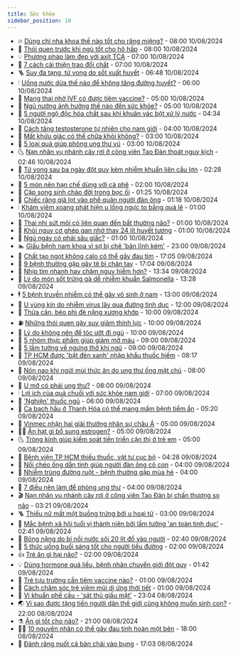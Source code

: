 ```yaml
---
title: Sức khỏe
sidebar_position: 10
---
```


<!-- vnexpress-suc-khoe:START -->
- 🔥 [Dùng chỉ nha khoa thế nào tốt cho răng miệng?](https://vnexpress.net/dung-chi-nha-khoa-the-nao-tot-cho-rang-mieng-4778162.html) - 08:00 10/08/2024
- 🥰 [Thói quen trước khi ngủ tốt cho hô hấp](https://vnexpress.net/thoi-quen-truoc-khi-ngu-tot-cho-ho-hap-4779874.html) - 08:00 10/08/2024
- 💡 [Phương pháp làm đẹp với axit TCA](https://vnexpress.net/phuong-phap-lam-dep-voi-axit-tca-4779927.html) - 07:00 10/08/2024
- 🤗 [7 cách cải thiện trao đổi chất](https://vnexpress.net/7-cach-cai-thien-trao-doi-chat-4779812.html) - 07:00 10/08/2024
- 🪜 [Suy đa tạng, tử vong do sốt xuất huyết](https://vnexpress.net/suy-da-tang-tu-vong-do-sot-xuat-huyet-4779600.html) - 06:48 10/08/2024
- 🕯 [Uống nước dừa thế nào để không tăng đường huyết?](https://vnexpress.net/uong-nuoc-dua-the-nao-de-khong-tang-duong-huyet-4779890.html) - 06:00 10/08/2024
- 🤭 [Mang thai nhờ IVF có được tiêm vaccine?](https://vnexpress.net/mang-thai-nho-ivf-co-duoc-tiem-vaccine-4779911.html) - 05:00 10/08/2024
- 👀 [Ngủ nướng ảnh hưởng thế nào đến sức khỏe?](https://vnexpress.net/ngu-nuong-anh-huong-the-nao-den-suc-khoe-4779864.html) - 05:00 10/08/2024
- 🌋 [5 người ngộ độc hóa chất sau khi khuân vác bột xử lý nước](https://vnexpress.net/5-nguoi-ngo-doc-hoa-chat-sau-khi-khuan-vac-bot-xu-ly-nuoc-4779914.html) - 04:34 10/08/2024
- 🫶 [Cách tăng testosterone tự nhiên cho nam giới](https://vnexpress.net/cach-tang-testosterone-tu-nhien-cho-nam-gioi-4779883.html) - 04:00 10/08/2024
- 🦆 [Mất khứu giác có thể chữa khỏi không?](https://vnexpress.net/mat-khuu-giac-co-the-chua-khoi-khong-4779811.html) - 03:00 10/08/2024
- 🚀 [5 loại quả giúp phòng ung thư vú](https://vnexpress.net/5-loai-qua-giup-phong-ung-thu-vu-4779700.html) - 03:00 10/08/2024
- 🌜 [Nạn nhân vụ nhánh cây rơi ở công viên Tao Đàn thoát nguy kịch](https://vnexpress.net/nan-nhan-vu-nhanh-cay-roi-o-cong-vien-tao-dan-thoat-nguy-kich-4779871.html) - 02:46 10/08/2024
- 🧰 [Tử vong sau ba ngày đột quỵ kèm nhiễm khuẩn liên cầu lợn](https://vnexpress.net/tu-vong-sau-ba-ngay-dot-quy-kem-nhiem-khuan-lien-cau-lon-4779878.html) - 02:28 10/08/2024
- 💫 [5 món nên hạn chế dùng với cà phê](https://vnexpress.net/5-mon-nen-han-che-dung-voi-ca-phe-4779835.html) - 02:00 10/08/2024
- 🌝 [Cặp song sinh chào đời trong bọc ối](https://vnexpress.net/cap-song-sinh-chao-doi-trong-boc-oi-4779802.html) - 01:25 10/08/2024
- 🗽 [Chiếc răng giả lọt vào phế quản người đàn ông](https://vnexpress.net/chiec-rang-gia-lot-vao-phe-quan-nguoi-dan-ong-4779795.html) - 01:18 10/08/2024
- 🕯 [Khám viêm xoang phát hiện u lồng ngực to bằng quả lê](https://vnexpress.net/kham-viem-xoang-phat-hien-u-long-nguc-to-bang-qua-le-4779743.html) - 01:00 10/08/2024
- 🦅 [Thai nhi sứt môi có liên quan đến bất thường não?](https://vnexpress.net/thai-nhi-sut-moi-co-lien-quan-den-bat-thuong-nao-4779724.html) - 01:00 10/08/2024
- 🦆 [Khỏi nguy cơ ghép gan nhờ thay 24 lít huyết tương](https://vnexpress.net/khoi-nguy-co-ghep-gan-nho-thay-24-lit-huyet-tuong-4779669.html) - 01:00 10/08/2024
- 🎊 [Ngủ ngáy có phải sâu giấc?](https://vnexpress.net/ngu-ngay-co-phai-sau-giac-4779505.html) - 01:00 10/08/2024
- 🏊 [Giấu bệnh nam khoa vì sợ bị chê &#39;bản lĩnh kém&#39;](https://vnexpress.net/giau-benh-nam-khoa-vi-so-bi-che-ban-linh-kem-4776730.html) - 23:00 09/08/2024
- 📝 [Chất tạo ngọt không calo có thể gây đau tim](https://vnexpress.net/chat-tao-ngot-khong-calo-co-the-gay-dau-tim-4779323.html) - 17:05 09/08/2024
- 💯 [9 bệnh thường gặp gây tê bì chân tay](https://vnexpress.net/9-benh-thuong-gap-gay-te-bi-chan-tay-4778957.html) - 17:04 09/08/2024
- 🌊 [Nhịp tim nhanh hay chậm nguy hiểm hơn?](https://vnexpress.net/nhip-tim-nhanh-hay-cham-nguy-hiem-hon-4779798.html) - 13:34 09/08/2024
- 🚀 [Lý do món sốt trứng gà dễ nhiễm khuẩn Salmonella](https://vnexpress.net/ly-do-mon-sot-trung-ga-de-nhiem-khuan-salmonella-4779789.html) - 13:28 09/08/2024
- 🕴 [5 bệnh truyền nhiễm có thể gây vô sinh ở nam](https://vnexpress.net/5-benh-truyen-nhiem-co-the-gay-vo-sinh-o-nam-4779728.html) - 13:00 09/08/2024
- 🗽 [U vùng kín do nhiễm virus lây qua đường tình dục](https://vnexpress.net/u-vung-kin-do-nhiem-virus-lay-qua-duong-tinh-duc-4779683.html) - 12:00 09/08/2024
- 🎡 [Thừa cân, béo phì đè nặng xương khớp](https://vnexpress.net/thua-can-beo-phi-de-nang-xuong-khop-4779697.html) - 10:00 09/08/2024
- ⛽️ [Những thói quen gây suy giảm thính lực](https://vnexpress.net/nhung-thoi-quen-gay-suy-giam-thinh-luc-4779660.html) - 10:00 09/08/2024
- 🦆 [Lý do không nên để tóc ướt đi ngủ](https://vnexpress.net/ly-do-khong-nen-de-toc-uot-di-ngu-4779573.html) - 10:00 09/08/2024
- 🤩 [5 nhóm thực phẩm giúp giảm mỡ máu](https://vnexpress.net/5-nhom-thuc-pham-giup-giam-mo-mau-4779611.html) - 09:00 09/08/2024
- 🦒 [5 lầm tưởng về ngưng thở khi ngủ](https://vnexpress.net/5-lam-tuong-ve-ngung-tho-khi-ngu-4779493.html) - 09:00 09/08/2024
- 💫 [TP HCM được &#39;bật đèn xanh&#39; nhập khẩu thuốc hiếm](https://vnexpress.net/tp-hcm-duoc-bat-den-xanh-nhap-khau-thuoc-hiem-4779581.html) - 08:17 09/08/2024
- 🐘 [Nôn nao khi ngửi mùi thức ăn do ung thư ống mật chủ](https://vnexpress.net/non-nao-khi-ngui-mui-thuc-an-do-ung-thu-ong-mat-chu-4779558.html) - 08:00 09/08/2024
- 🚀 [U mỡ có phải ung thư?](https://vnexpress.net/u-mo-co-phai-ung-thu-4779424.html) - 08:00 09/08/2024
- 🕯 [Lợi ích của quả chuối với sức khỏe nam giới](https://vnexpress.net/loi-ich-cua-chuoi-voi-suc-khoe-nam-gioi-4779543.html) - 07:00 09/08/2024
- 🦏 [&#39;Nghiện&#39; thuốc ngủ](https://vnexpress.net/nghien-thuoc-ngu-4779553.html) - 06:00 09/08/2024
- 🦄 [Ca bạch hầu ở Thanh Hóa có thể mang mầm bệnh tiềm ẩn](https://vnexpress.net/mam-benh-bach-hau-o-thanh-hoa-co-the-do-nguoi-lanh-mang-trung-4779337.html) - 05:20 09/08/2024
- 🦒 [Vinmec nhận hai giải thưởng nhân sự châu Á](https://vnexpress.net/vinmec-nhan-hai-giai-thuong-nhan-su-chau-a-4779562.html) - 05:00 09/08/2024
- 👨‍🏫 [Ăn hạt gì bổ sung estrogen?](https://vnexpress.net/an-hat-gi-bo-sung-estrogen-4779463.html) - 05:00 09/08/2024
- 🌜 [Tròng kính giúp kiểm soát tiến triển cận thị ở trẻ em](https://vnexpress.net/trong-kinh-giup-kiem-soat-tien-trien-can-thi-o-tre-em-4778360.html) - 05:00 09/08/2024
- 🚀 [Bệnh viện TP HCM thiếu thuốc, vật tư cục bộ](https://vnexpress.net/benh-vien-tp-hcm-thieu-thuoc-vat-tu-cuc-bo-4779432.html) - 04:28 09/08/2024
- 💃 [Nối chéo ống dẫn tinh giúp người đàn ông có con](https://vnexpress.net/noi-cheo-ong-dan-tinh-giup-nguoi-dan-ong-co-con-4779499.html) - 04:00 09/08/2024
- 💯 [Nhiễm trùng đường ruột - bệnh thường gặp mùa hè](https://vnexpress.net/nhiem-trung-duong-ruot-benh-thuong-gap-mua-he-4779461.html) - 04:00 09/08/2024
- 🤔 [7 điều nên làm để phòng ung thư](https://vnexpress.net/7-dieu-nen-lam-de-phong-ung-thu-4779125.html) - 04:00 09/08/2024
- 🎬 [Nạn nhân vụ nhánh cây rơi ở công viên Tao Đàn bị chấn thương sọ não](https://vnexpress.net/nan-nhan-vu-nhanh-cay-roi-o-cong-vien-tao-dan-bi-chan-thuong-so-nao-4779490.html) - 03:21 09/08/2024
- 🪜 [Thiếu nữ mất một buồng trứng bởi u hoại tử](https://vnexpress.net/thieu-nu-mat-mot-buong-trung-boi-u-hoai-tu-4779373.html) - 03:00 09/08/2024
- 🦣 [Mắc bệnh xã hội tuổi vị thành niên bởi lầm tưởng &#39;an toàn tình dục&#39;](https://vnexpress.net/mac-benh-xa-hoi-tuoi-vi-thanh-nien-boi-lam-tuong-an-toan-tinh-duc-4775508.html) - 02:41 09/08/2024
- 🧐 [Bỏng nặng do bị nồi nước sôi 20 lít đổ vào người](https://vnexpress.net/bong-nang-do-bi-noi-nuoc-soi-20-lit-do-vao-nguoi-4779436.html) - 02:40 09/08/2024
- 🤡 [5 thức uống buổi sáng tốt cho người tiểu đường](https://vnexpress.net/5-thuc-uong-buoi-sang-tot-cho-nguoi-tieu-duong-4779374.html) - 02:00 09/08/2024
- 👍 [Trẻ ăn gì hại não?](https://vnexpress.net/tre-an-gi-hai-nao-4779070.html) - 02:00 09/08/2024
- 💡 [Dùng hormone quá liều, bệnh nhân chuyển giới đột quỵ](https://vnexpress.net/dung-hormone-qua-lieu-benh-nhan-chuyen-gioi-dot-quy-4779425.html) - 01:42 09/08/2024
- 💯 [Trẻ tựu trường cần tiêm vaccine nào?](https://vnexpress.net/tre-tuu-truong-can-tiem-vaccine-nao-4779334.html) - 01:00 09/08/2024
- 🧠 [Cách chăm sóc trẻ viêm mũi dị ứng thời tiết](https://vnexpress.net/cach-cham-soc-tre-viem-mui-di-ung-thoi-tiet-4779255.html) - 01:00 09/08/2024
- 🎡 [Vi khuẩn phế cầu - &#39;sát thủ giấu mặt&#39;](https://vnexpress.net/vi-khuan-phe-cau-sat-thu-giau-mat-4779103.html) - 23:04 08/08/2024
- 🌏 [Vì sao được tặng tiền người dân thế giới cũng không muốn sinh con?](https://vnexpress.net/vi-sao-duoc-tang-tien-nguoi-dan-the-gioi-cung-khong-muon-sinh-con-4779304.html) - 22:00 08/08/2024
- ⚗️ [Ăn gì tốt cho não?](https://vnexpress.net/an-gi-tot-cho-nao-4778356.html) - 21:00 08/08/2024
- 👨‍🏫 [10 nguyên nhân có thể gây đau tinh hoàn một bên](https://vnexpress.net/10-nguyen-nhan-co-the-gay-dau-tinh-hoan-mot-ben-4779010.html) - 18:00 08/08/2024
- 🤖 [Đánh răng nuốt cả bàn chải vào bụng](https://vnexpress.net/danh-rang-nuot-ca-ban-chai-vao-bung-4779371.html) - 17:03 08/08/2024<!-- vnexpress-suc-khoe:END -->
